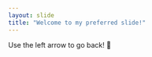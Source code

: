 ```yaml
---
layout: slide
title: "Welcome to my preferred slide!"
---
```

Use the left arrow to go back! :tada:
